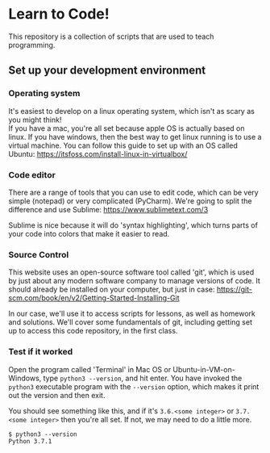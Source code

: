 # Learn to Code!

This repository is a collection of scripts that are used to teach programming.

## Set up your development environment
### Operating system
It's easiest to develop on a linux operating system, which isn't as scary as you might think!  
If you have a mac, you're all set because apple OS is actually based on linux.  If you 
have windows, then the best way to get linux running is to use a virtual machine.  You can 
follow this guide to set up with an OS called Ubuntu:
https://itsfoss.com/install-linux-in-virtualbox/

### Code editor
There are a range of tools that you can use to edit code, which can be very simple 
(notepad) or very complicated (PyCharm).  We're going to split the difference 
and use Sublime:
https://www.sublimetext.com/3

Sublime is nice because it will do 'syntax highlighting', which turns parts of your code 
into colors that make it easier to read.

### Source Control
This website uses an open-source software tool called 'git', which is used by just
about any modern software company to manage versions of code.  It should already
be installed on your computer, but just in case:
https://git-scm.com/book/en/v2/Getting-Started-Installing-Git

In our case, we'll use it to access scripts for lessons, as well as homework and 
solutions.  We'll cover some fundamentals of git, including getting set up to 
access this code repository, in the first class.

### Test if it worked
Open the program called 'Terminal' in Mac OS or Ubuntu-in-VM-on-Windows, type
`python3 --version`, and hit enter.  You have invoked the `python3` 
executable program with the `--version` option, which makes it print out 
the version and then exit.

You should see something like this, and if it's `3.6.<some integer>`
or `3.7.<some integer>` then you're all set.  If not, we may need to do a little more.
```
$ python3 --version
Python 3.7.1
```
